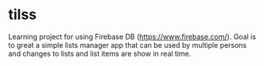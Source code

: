 tilss
=====

Learning project for using Firebase DB (https://www.firebase.com/). Goal is to great a simple lists manager app
that can be used by multiple persons and changes to lists and list items are
show in real time.
